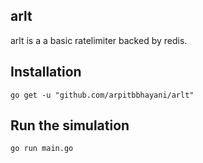 arlt
---

arlt is a a basic ratelimiter backed by redis.


## Installation

```
go get -u "github.com/arpitbbhayani/arlt"
```

## Run the simulation

```
go run main.go
```